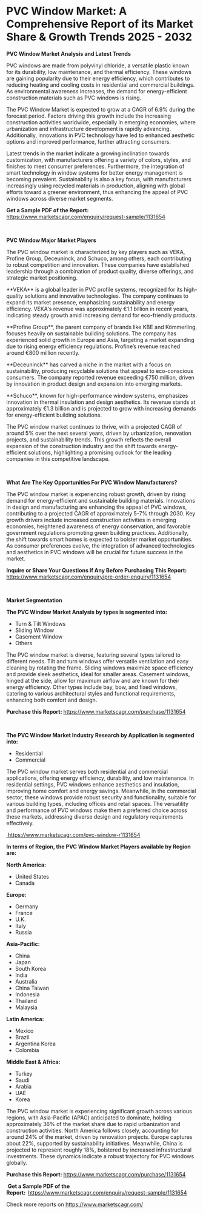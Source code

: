 <p><h1>PVC Window Market: A Comprehensive Report of its Market Share & Growth Trends 2025 - 2032</h1></p><p><strong>PVC Window Market Analysis and Latest Trends</strong></p>
<p><p>PVC windows are made from polyvinyl chloride, a versatile plastic known for its durability, low maintenance, and thermal efficiency. These windows are gaining popularity due to their energy efficiency, which contributes to reducing heating and cooling costs in residential and commercial buildings. As environmental awareness increases, the demand for energy-efficient construction materials such as PVC windows is rising.</p><p>The PVC Window Market is expected to grow at a CAGR of 6.9% during the forecast period. Factors driving this growth include the increasing construction activities worldwide, especially in emerging economies, where urbanization and infrastructure development is rapidly advancing. Additionally, innovations in PVC technology have led to enhanced aesthetic options and improved performance, further attracting consumers.</p><p>Latest trends in the market indicate a growing inclination towards customization, with manufacturers offering a variety of colors, styles, and finishes to meet consumer preferences. Furthermore, the integration of smart technology in window systems for better energy management is becoming prevalent. Sustainability is also a key focus, with manufacturers increasingly using recycled materials in production, aligning with global efforts toward a greener environment, thus enhancing the appeal of PVC windows across diverse market segments.</p></p>
<p><strong>Get a Sample PDF of the Report:&nbsp;</strong> <a href="https://www.marketscagr.com/enquiry/request-sample/1131654?utm_campaign=1905&utm_medium=2&utm_source=Github&utm_content=ia&utm_term=30012025&utm_id=pvc-window">https://www.marketscagr.com/enquiry/request-sample/1131654</a></p>
<p>&nbsp;</p>
<p><strong>PVC Window Major Market Players</strong></p>
<p><p>The PVC window market is characterized by key players such as VEKA, Profine Group, Deceuninck, and Schuco, among others, each contributing to robust competition and innovation. These companies have established leadership through a combination of product quality, diverse offerings, and strategic market positioning.</p><p>**VEKA** is a global leader in PVC profile systems, recognized for its high-quality solutions and innovative technologies. The company continues to expand its market presence, emphasizing sustainability and energy efficiency. VEKA's revenue was approximately €1.1 billion in recent years, indicating steady growth amid increasing demand for eco-friendly products.</p><p>**Profine Group**, the parent company of brands like KBE and Kömmerling, focuses heavily on sustainable building solutions. The company has experienced solid growth in Europe and Asia, targeting a market expanding due to rising energy efficiency regulations. Profine’s revenue reached around €800 million recently.</p><p>**Deceuninck** has carved a niche in the market with a focus on sustainability, producing recyclable solutions that appeal to eco-conscious consumers. The company reported revenue exceeding €750 million, driven by innovation in product design and expansion into emerging markets.</p><p>**Schuco**, known for high-performance window systems, emphasizes innovation in thermal insulation and design aesthetics. Its revenue stands at approximately €1.3 billion and is projected to grow with increasing demands for energy-efficient building solutions.</p><p>The PVC window market continues to thrive, with a projected CAGR of around 5% over the next several years, driven by urbanization, renovation projects, and sustainability trends. This growth reflects the overall expansion of the construction industry and the shift towards energy-efficient solutions, highlighting a promising outlook for the leading companies in this competitive landscape.</p></p>
<p>&nbsp;</p>
<p><strong>What Are The Key Opportunities For PVC Window Manufacturers?</strong></p>
<p><p>The PVC window market is experiencing robust growth, driven by rising demand for energy-efficient and sustainable building materials. Innovations in design and manufacturing are enhancing the appeal of PVC windows, contributing to a projected CAGR of approximately 5-7% through 2030. Key growth drivers include increased construction activities in emerging economies, heightened awareness of energy conservation, and favorable government regulations promoting green building practices. Additionally, the shift towards smart homes is expected to bolster market opportunities. As consumer preferences evolve, the integration of advanced technologies and aesthetics in PVC windows will be crucial for future success in the market.</p></p>
<p><strong>Inquire or Share Your Questions If Any Before Purchasing This Report:</strong> <a href="https://www.marketscagr.com/enquiry/pre-order-enquiry/1131654?utm_campaign=1905&utm_medium=2&utm_source=Github&utm_content=ia&utm_term=30012025&utm_id=pvc-window">https://www.marketscagr.com/enquiry/pre-order-enquiry/1131654</a></p>
<p>&nbsp;</p>
<p><strong>Market Segmentation</strong></p>
<p><strong>The PVC Window Market Analysis by types is segmented into:</strong></p>
<p><ul><li>Turn & Tilt Windows</li><li>Sliding Window</li><li>Casement Window</li><li>Others</li></ul></p>
<p><p>The PVC window market is diverse, featuring several types tailored to different needs. Tilt and turn windows offer versatile ventilation and easy cleaning by rotating the frame. Sliding windows maximize space efficiency and provide sleek aesthetics, ideal for smaller areas. Casement windows, hinged at the side, allow for maximum airflow and are known for their energy efficiency. Other types include bay, bow, and fixed windows, catering to various architectural styles and functional requirements, enhancing both comfort and design.</p></p>
<p><strong>Purchase this Report:&nbsp;</strong><a href="https://www.marketscagr.com/purchase/1131654?utm_campaign=1905&utm_medium=2&utm_source=Github&utm_content=ia&utm_term=30012025&utm_id=pvc-window">https://www.marketscagr.com/purchase/1131654</a></p>
<p>&nbsp;</p>
<p><strong>The PVC Window Market Industry Research by Application is segmented into:</strong></p>
<p><ul><li>Residential</li><li>Commercial</li></ul></p>
<p><p>The PVC window market serves both residential and commercial applications, offering energy efficiency, durability, and low maintenance. In residential settings, PVC windows enhance aesthetics and insulation, improving home comfort and energy savings. Meanwhile, in the commercial sector, these windows provide robust security and functionality, suitable for various building types, including offices and retail spaces. The versatility and performance of PVC windows make them a preferred choice across these markets, addressing diverse design and regulatory requirements effectively.</p></p>
<p><a href="https://www.marketscagr.com/pvc-window-r1131654?utm_campaign=1905&utm_medium=2&utm_source=Github&utm_content=ia&utm_term=30012025&utm_id=pvc-window">&nbsp;https://www.marketscagr.com/pvc-window-r1131654</a></p>
<p><strong>In terms of Region, the PVC Window Market Players available by Region are:</strong></p>
<p>
    <p> <strong> North America: </strong>
        <ul>
            <li>United States</li>
            <li>Canada</li>
        </ul>
        </p> 
    <p> <strong> Europe: </strong>
        <ul>
            <li>Germany</li>
            <li>France</li>
            <li>U.K.</li>
            <li>Italy</li>
            <li>Russia</li>
        </ul>
        </p> 
    <p> <strong> Asia-Pacific: </strong>
        <ul>
            <li>China</li>
            <li>Japan</li>
            <li>South Korea</li>
            <li>India</li>
            <li>Australia</li>
            <li>China Taiwan</li>
            <li>Indonesia</li>
            <li>Thailand</li>
            <li>Malaysia</li>
        </ul>
        </p> 
    <p> <strong> Latin America: </strong>
        <ul>
            <li>Mexico</li>
            <li>Brazil</li>
            <li>Argentina Korea</li>
            <li>Colombia</li>
        </ul>
        </p> 
    <p> <strong> Middle East & Africa: </strong>
        <ul>
            <li>Turkey</li>
            <li>Saudi</li>
            <li>Arabia</li>
            <li>UAE</li>
            <li>Korea</li>
        </ul>
    </p>
    </p>
<p><p>The PVC window market is experiencing significant growth across various regions, with Asia-Pacific (APAC) anticipated to dominate, holding approximately 36% of the market share due to rapid urbanization and construction activities. North America follows closely, accounting for around 24% of the market, driven by renovation projects. Europe captures about 22%, supported by sustainability initiatives. Meanwhile, China is projected to represent roughly 18%, bolstered by increased infrastructural investments. These dynamics indicate a robust trajectory for PVC windows globally.</p></p>
<p><strong>Purchase this Report: </strong><a href="https://www.marketscagr.com/purchase/1131654?utm_campaign=1905&utm_medium=2&utm_source=Github&utm_content=ia&utm_term=30012025&utm_id=pvc-window">https://www.marketscagr.com/purchase/1131654</a></p>
<p>&nbsp;<strong>Get a Sample PDF of the Report:&nbsp;&nbsp;</strong><a href="https://www.marketscagr.com/enquiry/request-sample/1131654?utm_campaign=1905&utm_medium=2&utm_source=Github&utm_content=ia&utm_term=30012025&utm_id=pvc-window">https://www.marketscagr.com/enquiry/request-sample/1131654</a></p>
<p><strong></strong></p>
<p>Check more reports on <a href="https://www.marketscagr.com/?utm_campaign=1905&utm_medium=2&utm_source=Github&utm_content=ia&utm_term=30012025&utm_id=pvc-window">https://www.marketscagr.com/</a></p>